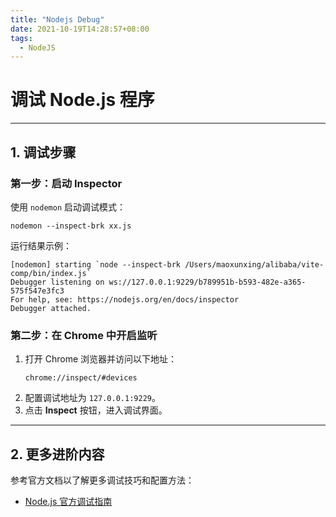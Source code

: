 ```yaml
---
title: "Nodejs Debug"
date: 2021-10-19T14:28:57+08:00
tags:
  - NodeJS
---
```


# 调试 Node.js 程序

---

## **1. 调试步骤**

### **第一步：启动 Inspector**

使用 `nodemon` 启动调试模式：

```shell
nodemon --inspect-brk xx.js
```

运行结果示例：

```shell
[nodemon] starting `node --inspect-brk /Users/maoxunxing/alibaba/vite-comp/bin/index.js`
Debugger listening on ws://127.0.0.1:9229/b789951b-b593-482e-a365-575f547e3fc3
For help, see: https://nodejs.org/en/docs/inspector
Debugger attached.
```

### **第二步：在 Chrome 中开启监听**

1. 打开 Chrome 浏览器并访问以下地址：
   ```shell
   chrome://inspect/#devices
   ```
2. 配置调试地址为 `127.0.0.1:9229`。
3. 点击 **Inspect** 按钮，进入调试界面。

---

## **2. 更多进阶内容**

参考官方文档以了解更多调试技巧和配置方法：

- [Node.js 官方调试指南](https://nodejs.org/en/docs/guides/debugging-getting-started/)
```
